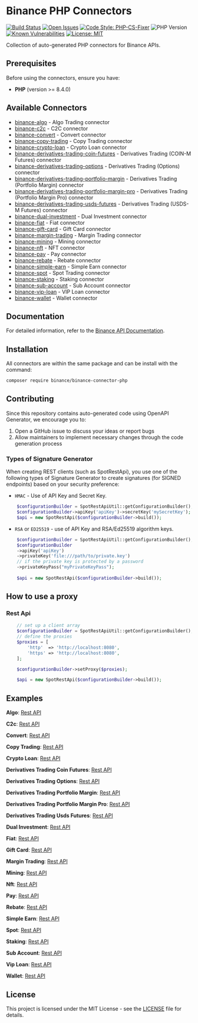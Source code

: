 # Binance PHP Connectors

[![Build Status](https://img.shields.io/github/actions/workflow/status/binance/binance-connector-php/php.yml)](https://github.com/binance/binance-connector-php/actions)
[![Open Issues](https://img.shields.io/github/issues/binance/binance-connector-php)](https://github.com/binance/binance-connector-php/issues)
[![Code Style: PHP-CS-Fixer](https://img.shields.io/badge/code%20style-PHP--CS--Fixer-ff69b4)](https://github.com/PHP-CS-Fixer/PHP-CS-Fixer)
![PHP Version](https://img.shields.io/badge/PHP-%3E=8.4.0-brightgreen)
[![Known Vulnerabilities](https://snyk.io/test/github/binance/binance-connector-php/badge.svg)](https://snyk.io/test/github/binance/binance-connector-php)
[![License: MIT](https://img.shields.io/badge/License-MIT-yellow.svg)](https://opensource.org/licenses/MIT)

Collection of auto-generated PHP connectors for Binance APIs.

## Prerequisites

Before using the connectors, ensure you have:

- **PHP** (version >= 8.4.0)

## Available Connectors
- [binance-algo](src/algo) - Algo Trading connector
- [binance-c2c](src/c2c) - C2C connector
- [binance-convert](src/convert) - Convert connector
- [binance-copy-trading](src/copy-trading) - Copy Trading connector
- [binance-crypto-loan](src/crypto-loan) - Crypto Loan connector
- [binance-derivatives-trading-coin-futures](src/derivatives-trading-coin-futures) - Derivatives Trading (COIN-M Futures) connector
- [binance-derivatives-trading-options](src/derivatives-trading-options) - Derivatives Trading (Options) connector
- [binance-derivatives-trading-portfolio-margin](src/derivatives-trading-portfolio-margin) - Derivatives Trading (Portfolio Margin) connector
- [binance-derivatives-trading-portfolio-margin-pro](src/derivatives-trading-portfolio-margin-pro) - Derivatives Trading (Portfolio Margin Pro) connector
- [binance-derivatives-trading-usds-futures](src/derivatives-trading-usds-futures) - Derivatives Trading (USDS-M Futures) connector
- [binance-dual-investment](src/dual-investment) - Dual Investment connector
- [binance-fiat](src/fiat) - Fiat connector
- [binance-gift-card](src/gift-card) - Gift Card connector
- [binance-margin-trading](src/margin-trading) - Margin Trading connector
- [binance-mining](src/mining) - Mining connector
- [binance-nft](src/nft) - NFT connector
- [binance-pay](src/pay) - Pay connector
- [binance-rebate](src/rebate) - Rebate connector
- [binance-simple-earn](src/simple-earn) - Simple Earn connector
- [binance-spot](src/spot) - Spot Trading connector
- [binance-staking](src/staking) - Staking connector
- [binance-sub-account](src/sub-account) - Sub Account connector
- [binance-vip-loan](src/vip-loan) - VIP Loan connector
- [binance-wallet](src/wallet) - Wallet connector

## Documentation

For detailed information, refer to the [Binance API Documentation](https://developers.binance.com).

## Installation

All connectors are within the same package and can be install with the command:

```bash
composer require binance/binance-connector-php
```

## Contributing

Since this repository contains auto-generated code using OpenAPI Generator, we encourage you to:

1. Open a GitHub issue to discuss your ideas or report bugs
2. Allow maintainers to implement necessary changes through the code generation process

### Types of Signature Generator
When creating REST clients (such as SpotRestApi), you use one of the following types of Signature Generator to create signatures (for SIGNED endpoints) based on your security preference:

- `HMAC` - Use of API Key and Secret Key.
```php
    $configurationBuilder = SpotRestApiUtil::getConfigurationBuilder();
    $configurationBuilder->apiKey('apiKey')->secretKey('mySecretKey');
    $api = new SpotRestApi($configurationBuilder->build());
```

- `RSA` or `ED25519` - use of API Key and RSA/Ed25519 algorithm keys.
```php
    $configurationBuilder = SpotRestApiUtil::getConfigurationBuilder();
    $configurationBuilder
    ->apiKey('apiKey')
    ->privateKey('file:///path/to/private.key')
    // if the private key is protected by a password
    ->privateKeyPass("myPrivateKeyPass");
    
    $api = new SpotRestApi($configurationBuilder->build());
```

## How to use a proxy
### Rest Api
```php
    // set up a client array
    $configurationBuilder = SpotRestApiUtil::getConfigurationBuilder();
    // define the proxies
    $proxies = [
        'http'  => 'http://localhost:8080',
        'https' => 'http://localhost:8080',
    ];

    $configurationBuilder->setProxy($proxies);

    $api = new SpotRestApi($configurationBuilder->build());
```

## Examples
**Algo**: [Rest API](src/algo/example_rest.md)

**C2c**: [Rest API](src/c2c/example_rest.md)

**Convert**: [Rest API](src/convert/example_rest.md)

**Copy Trading**: [Rest API](src/copy-trading/example_rest.md)

**Crypto Loan**: [Rest API](src/crypto-loan/example_rest.md)

**Derivatives Trading Coin Futures**: [Rest API](src/derivatives-trading-coin-futures/example_rest.md)

**Derivatives Trading Options**: [Rest API](src/derivatives-trading-options/example_rest.md)

**Derivatives Trading Portfolio Margin**: [Rest API](src/derivatives-trading-portfolio-margin/example_rest.md)

**Derivatives Trading Portfolio Margin Pro**: [Rest API](src/derivatives-trading-portfolio-margin-pro/example_rest.md)

**Derivatives Trading Usds Futures**: [Rest API](src/derivatives-trading-usds-futures/example_rest.md)

**Dual Investment**: [Rest API](src/dual-investment/example_rest.md)

**Fiat**: [Rest API](src/fiat/example_rest.md)

**Gift Card**: [Rest API](src/gift-card/example_rest.md)

**Margin Trading**: [Rest API](src/margin-trading/example_rest.md)

**Mining**: [Rest API](src/mining/example_rest.md)

**Nft**: [Rest API](src/nft/example_rest.md)

**Pay**: [Rest API](src/pay/example_rest.md)

**Rebate**: [Rest API](src/rebate/example_rest.md)

**Simple Earn**: [Rest API](src/simple-earn/example_rest.md)

**Spot**: [Rest API](src/spot/example_rest.md)

**Staking**: [Rest API](src/staking/example_rest.md)

**Sub Account**: [Rest API](src/sub-account/example_rest.md)

**Vip Loan**: [Rest API](src/vip-loan/example_rest.md)

**Wallet**: [Rest API](src/wallet/example_rest.md)

## License

This project is licensed under the MIT License - see the [LICENSE](./LICENSE) file for details.
